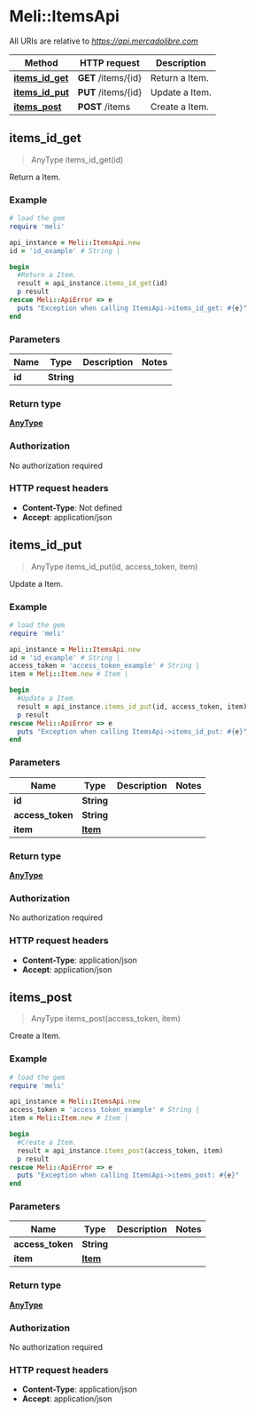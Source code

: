 # Meli::ItemsApi

All URIs are relative to *https://api.mercadolibre.com*

Method | HTTP request | Description
------------- | ------------- | -------------
[**items_id_get**](ItemsApi.md#items_id_get) | **GET** /items/{id} | Return a Item.
[**items_id_put**](ItemsApi.md#items_id_put) | **PUT** /items/{id} | Update a Item.
[**items_post**](ItemsApi.md#items_post) | **POST** /items | Create a Item.



## items_id_get

> AnyType items_id_get(id)

Return a Item.

### Example

```ruby
# load the gem
require 'meli'

api_instance = Meli::ItemsApi.new
id = 'id_example' # String | 

begin
  #Return a Item.
  result = api_instance.items_id_get(id)
  p result
rescue Meli::ApiError => e
  puts "Exception when calling ItemsApi->items_id_get: #{e}"
end
```

### Parameters


Name | Type | Description  | Notes
------------- | ------------- | ------------- | -------------
 **id** | **String**|  | 

### Return type

[**AnyType**](AnyType.md)

### Authorization

No authorization required

### HTTP request headers

- **Content-Type**: Not defined
- **Accept**: application/json


## items_id_put

> AnyType items_id_put(id, access_token, item)

Update a Item.

### Example

```ruby
# load the gem
require 'meli'

api_instance = Meli::ItemsApi.new
id = 'id_example' # String | 
access_token = 'access_token_example' # String | 
item = Meli::Item.new # Item | 

begin
  #Update a Item.
  result = api_instance.items_id_put(id, access_token, item)
  p result
rescue Meli::ApiError => e
  puts "Exception when calling ItemsApi->items_id_put: #{e}"
end
```

### Parameters


Name | Type | Description  | Notes
------------- | ------------- | ------------- | -------------
 **id** | **String**|  | 
 **access_token** | **String**|  | 
 **item** | [**Item**](Item.md)|  | 

### Return type

[**AnyType**](AnyType.md)

### Authorization

No authorization required

### HTTP request headers

- **Content-Type**: application/json
- **Accept**: application/json


## items_post

> AnyType items_post(access_token, item)

Create a Item.

### Example

```ruby
# load the gem
require 'meli'

api_instance = Meli::ItemsApi.new
access_token = 'access_token_example' # String | 
item = Meli::Item.new # Item | 

begin
  #Create a Item.
  result = api_instance.items_post(access_token, item)
  p result
rescue Meli::ApiError => e
  puts "Exception when calling ItemsApi->items_post: #{e}"
end
```

### Parameters


Name | Type | Description  | Notes
------------- | ------------- | ------------- | -------------
 **access_token** | **String**|  | 
 **item** | [**Item**](Item.md)|  | 

### Return type

[**AnyType**](AnyType.md)

### Authorization

No authorization required

### HTTP request headers

- **Content-Type**: application/json
- **Accept**: application/json

